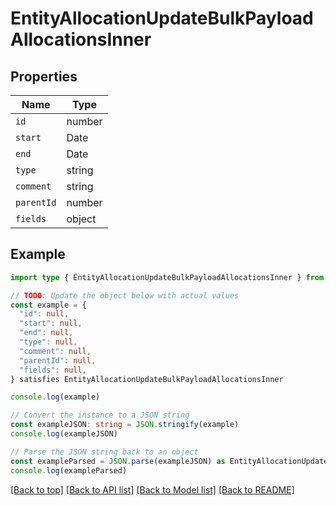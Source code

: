 
# EntityAllocationUpdateBulkPayloadAllocationsInner


## Properties

Name | Type
------------ | -------------
`id` | number
`start` | Date
`end` | Date
`type` | string
`comment` | string
`parentId` | number
`fields` | object

## Example

```typescript
import type { EntityAllocationUpdateBulkPayloadAllocationsInner } from ''

// TODO: Update the object below with actual values
const example = {
  "id": null,
  "start": null,
  "end": null,
  "type": null,
  "comment": null,
  "parentId": null,
  "fields": null,
} satisfies EntityAllocationUpdateBulkPayloadAllocationsInner

console.log(example)

// Convert the instance to a JSON string
const exampleJSON: string = JSON.stringify(example)
console.log(exampleJSON)

// Parse the JSON string back to an object
const exampleParsed = JSON.parse(exampleJSON) as EntityAllocationUpdateBulkPayloadAllocationsInner
console.log(exampleParsed)
```

[[Back to top]](#) [[Back to API list]](../README.md#api-endpoints) [[Back to Model list]](../README.md#models) [[Back to README]](../README.md)


